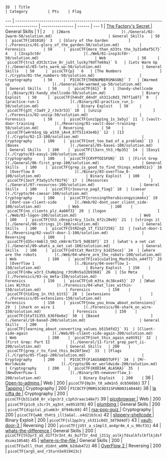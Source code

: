     ID 	| Title                                                                       				| Category         | Pts    | Flag
---	| ----------------------------------------------------------------------------------------- | ---------------- | ------ | ---
1 	| [The Factory's Secret        ](./General/01-the_factorys_secret-1/solution.md)			| General Skills   | 1      | ``
2 	| [2Warm                       ](./General/02-2warm-50/solution.md)          				| General Skills   | 50     | `picoCTF{101010}`
3 	| [Glory of the Garden         ](./Forensics/01-glory_of_the_garden-50/solution.md)         | Forensics        | 50     | `picoCTF{more_than_m33ts_the_3y31e0af5C7}`
4 	| [Insp3ct0r                   ](./Web/01-insp3ct0r-50/solution.md)          				| Web              | 50     | `picoCTF{tru3_d3t3ct1ve_0r_ju5t_lucky?9df7e69a}`
5 	| [Lets Warm Up                ](./General/03-lets_warm_up-50/solution.md)     				| General Skills   | 50     | `picoCTF{p} `
6 	| [The Numbers                 ](./Crypto/01-the_numbers-50/solution.md)       				| Cryptography     | 50     | `PICOCTF{THENUMBERSMASON}`
7 	| [Warmed up                   ](./General/04-warmed_up-50/solution.md)      				| General Skills   | 50     | `picoCTF{61}`
8 	| [handy-shellcode             ](./Binary/01-handy_shellcode-50/solution.md)   				| Binary Exploit   | 50     | `picoCTF{h4ndY_d4ndY_sh311c0d3_707f1a87}`
9 	| [practice-run-1              ](./Binary/02-practice_run_1-50/solution.md)    				| Binary Exploit   | 50     | `picoCTF{g3t_r3adY_2_r3v3r53}`
10 	| [unzip                       ](./Forensics/02-unzip-50/solution.md)         				| Forensics        | 50     | `picoCTF{unz1pp1ng_1s_3a5y}`
11 	| [vault-door-training         ](./Reversing/01-vault-door-training-50/solution.md)         | Reversing        | 50     | `picoCTF{w4rm1ng_Up_w1tH_jAv4_87f51143e4b}`
12 	| [13                          ](./Crypto/02-13-100/solution.md)             				| Cryptography     | 100    | `picoCTF{not_too_bad_of_a_problem}`
13 	| [Bases                       ](./General/05-bases-100/solution.md)        				| General Skills   | 100    | `picoCTF{l3arn_th3_r0p35}`
14 	| [Easy1                       ](./Crypto/03-easy1-100/solution.md)         			    | Cryptography     | 100    | `picoCTF{CRYPTOISFUN}`
15 	| [First Grep                  ](./General/06-first_grep-100/solution.md)      				| General Skills   | 100    | `picoCTF{grep_is_good_to_find_things_eda8911c}`
16 	| [Overflow 0                  ](./Binary/03-overflow_0-100/solution.md)           			| Binary Exploit   | 100    | `picoCTF{3asY_P3a5y1fcf81f9}`
17 	| [Resources                   ](./General/07-resources-100/solution.md)       				| General Skills   | 100    | `picoCTF{r3source_pag3_f1ag}`
18 	| [caesar                      ](./Crypto/04-caesar-100/solution.md)               			| Cryptography     | 100    | `picoCTF{crossingtherubicongysimakx}`
19 	| [dont-use-client-side        ](./Web/02-dont_user_client_side-100/solution.md)    		| Web              | 100    | `picoCTF{no_clients_plz_4a60f3}`
20 	| [logon                       ](./Web/03-logon-100/solution.md)        		            | Web              | 100    | `picoCTF{th3_c0nsp1r4cy_l1v3s_6f2c20e9}`
21 	| [strings it                  ](./General/08-strings_it-100/solution.md)                   | General Skills   | 100    | `picoCTF{5tRIng5_1T_f1527258}`
22 	| [valut-door-1                ](./Reversing/02-vault-door-1-100/solution.md)	            | Reversing        | 100    | `picoCTF{d35cr4mbl3_tH3_cH4r4cT3r5_9d038f}`
23	| [what's a net cat            ](./General/09-whats_a_net_cat-100/solution.md)          	| General Skills   | 100    | `picoCTF{nEtCat_Mast3ry_b1d25ece}`
24 	| [where are the robots        ](./Web/04-where_are_the_robots-100/solution.md)        		| Web              | 100    | `picoCTF{ca1cu1at1ng_Mach1n3s_a44f7}`
25	| [Overflow 1                  ](./Binary/04-overflow_1-150/solution.md)			        | Binary Exploit   | 150    | `picoCTF{n0w_w3r3_ChaNg1ng_r3tURn5a32b9368}`
26	| [So Meta                     ](./Forensics/03-so_meta-150/solution.md)           			| Forensics        | 150    | `picoCTF{s0_m3ta_dc38ce45}`
27 	| [What Lies Within            ](./Forensics/04-what_lies_within-150/solution.md) 			| Forensics        | 150    | `picoCTF{h1d1ng_1n_th3_b1t5}`
28 	| [extensions                  ](./Forensics/05-extensions-150/solution.md)    				| Forensics        | 150    | `picoCTF{now_you_know_about_extensions}`
29 	| [shark on wire 1             ](./Forensics/06-shark_on_wire-150/solution.md)              | Forensics        | 150    | `picoCTF{StaT31355_636f6e6e}`
30	| [Based                       ](./General/10-based-200/solution.md)       			        | General Skills   | 200    | `picoCTF{learning_about_converting_values_b515dfd2}`
31 	| [Client-side-again           ](./Web/05-client-side-again-200/solution.md)    			| Web              | 200    | `picoCTF{not_this_again_ea9191}`
32 	| [First Grep: Part II         ](./General/11-first_grep_part_ii-200/solution.md)   		| General Skills   | 200    | `picoCTF{grep_r_to_find_this_0e28f3ee}`
33	| [Flags                       ](./Crypto/05-flags-200/solution.md)        			       	| Cryptography     | 200    | `PICOCTF{F1AG5AND5TUFF}`
34 	| [Mr-Worldwide                ](./Crypto/06-mr_worldwide-200/solution.md)     				| Cryptography     | 200    | `picoCTF{KODIAK_ALASKA}`
35  | [NewOverFLow-1               ](./Binary/05-newoverflow_1-200/solution.md)                 | Binary Exploit   | 200    | ``
36	| [Open-to-admins              ](./Web/06-open_to_admins-200/solution.md)                 	| Web              | 200    | `picoCTF{0p3n_t0_adm1n5_dcb566bb}`
37 	| [Tapping                     ](./Crypto/07-tapping-200/solution.md)                    	| Cryptography     | 200    | `PICOCTF{M0RS3C0D31SFUN903140448}`
38 	| [la cifta de                 ](./Crypto/08-la_cifra_de-200/solution.md)        			| Cryptography     | 200    | `picoCTF{b311a50_0r_v1gn3r3_c1ph3raac148e7}`
39 	| [picobrowser                 ](./Web/07-picobrowser-200/solution.md)                  	| Web              | 200    | `picoCTF{p1c0_s3cr3t_ag3nt_ee951878}`
40 	| [plumbing                    ](./General/12-plumbing-200/solution.md)            			| General Skills   | 200    | `picoCTF{digital_plumb3r_8f946c69}`
41  | [rsa-pop-quiz                ](./Crypto/09-rsa_pop_quiz-200/solution.md)                  | Cryptography     | 200    | `picoCTF{wA8_th4t$_ill3aGal..o4d21b3ca}`
42 	| [slippery-shellcode          ](./Binary/06-slippery-shellcode-200/solution.md)  			| Binary Exploit   | 200    | `picoCTF{sl1pp3ry_sh311c0d3_3d79d4df}`
43 	| [vault-door-3                ](./Reversing/03-vault_door_3-200/solution.md)               | Reversing        | 200    | `picoCTF{jU5t_a_s1mpl3_an4gr4m_4_u_90cf31}`
44 	| [whats-the-difference        ](./General/13-whats_the_difference-200/solution.md) 		| General Skills   | 200    | `picoCTF{th3yr3_a5_d1ff3r3nt_4s_bu773r_4nd_j311y_aslkjfdsalkfslkflkjdsfdszmz10548}`
45 	| [where-is-the-file           ](./General/14-where_is_the_file-200/solution.md)   			| General Skills   | 200    | `picoCTF{w3ll_that_d1dnt_w0RK_b2dab472}`
46 	| [OverFlow 2              	   ](./Binary/07-overflow_2-250/solution.md)    				| Reversing        | 200    | `picoCTF{arg5_and_r3turn5e919413c}`

<!-- 45 	| [shellcode                   ](./Binary/04-shellcode-200/solution.md) 					| Binary Exploit   | 200    | `picoCTF{shellc0de_w00h00_26e91a77}`
46 	| [what base is this?          ](./General/13-what_base_is_this-200/solution.md)    		| General Skills   | 200    | `picoCTF{delusions_about_finding_values_3cc386de}`
47 	| [you can't see me            ](./General/14-you_cant_see_me-200/solution.md)    			| General Skills   | 200    | `picoCTF{j0hn_c3na_paparapaaaaaaa_paparapaaaaaa_cf5156ef}`
48	| [Buttons                     ](./Web/08-buttons-250/solution.md)                    		| Web              | 250    | `picoCTF{button_button_whose_got_the_button_91f6f39a}`
49	| [Ext Super Magic             ](./Forensics/10-ext_super_magic-250/solution.md)    		| Forensics        | 250    | `picoCTF{B3a388F85f93246B9DBA7Cc0fbBA5eE0}`
50	| [Lying Out                   ](./Forensics/11-lying_out-250/solution.md)   				| Forensics        | 250    | `picoCTF{w4y_0ut_d2b8ece5}`
51	| [Safe RSA                    ](./Crypto/08-safe_rsa-250/solution.md)     					| Cryptography     | 250    | `picoCTF{e_w4y_t00_sm411_34096259}`
52	| [The Vault                   ](./Web/09-the_vault-250/solution.md)   						| Web              | 250    | `picoCTF{w3lc0m3_t0_th3_vau1t_e4ca2258}`
53	| [What's My Name?             ](./Forensics/12-whats_my_name-250/solution.md)     			| Forensics        | 250    | `picoCTF{w4lt3r_wh1t3_2d6d3c6c75aa3be7f42debed8ad16e3b}`
54	| [absolutely relative         ](./General/15-absolutely_relative-250/solution.md)  		| General Skills   | 250    | `picoCTF{3v3r1ng_1$_r3l3t1v3_befc0ce1}`
55	| [assembly-2                  ](./Reversing/07-assembly_2-250/solution.md)     			| Reversing        | 250    | `0x129`
56	| [buffer overflow 2           ](./Binary/05-buffer_overflow_2-250/solution.md)  			| Binary Exploit   | 250    | `picoCTF{addr3ss3s_ar3_3asy1b78b0d8}`
57	| [caesar cipher 2             ](./Crypto/09-caesar_cipher_2-250/solution.md)  			    | Cryptography     | 250    | `picoCTF{cAesaR_CiPhErS_juST_aREnT_sEcUrE}`
58	| [got-2-learn-libc            ](./Binary/06-got_2_learn_libc-250/solution.md) 				| Binary Exploit   | 250    | `picoCTF{syc4al1s_4rE_uS3fUl_6319ec91}`
59	| [rsa-madlibs                 ](./Crypto/10-rsa_madlibs-250/solution.md)      				| Cryptography     | 250    | `picoCTF{d0_u_kn0w_th3_w@y_2_RS@_c6724916}`
60	| [be-quick-or-be-dead-2       ](./Reversing/08-be_quick_or_be_dead_2-275/solution.md)     	| Reversing        | 275    | `picoCTF{the_fibonacci_sequence_can_be_done_fast_7e188834}`
61	| [in out error                ](./General/16-in_out_error-275/solution.md) 				| General Skills   | 275    | `picoCTF{p1p1ng_1S_4_7h1ng_b6f5a788}`
62	| [Artisinal Handcrafted HTTP 3](./Web/10-artisinal_handcrafted_http_3-300/solution.md)     | Web              | 300    | `picoCTF{0nLY_Us3_n0N_GmO_xF3r_pR0tOcol5_2e14}`
63	| [SpyFi                       ](./Crypto/11-spyfi-300/solution.md)                  		| Cryptography     | 300    | `picoCTF{@g3nt6_1$_th3_c00l3$t_8107740}`
64	| [echooo                      ](./Binary/07-echooo-300/solution.md)                  		| Binary           | 300    | `picoCTF{foRm4t_stRinGs_aRe_DanGer0us_3f8bced3}`
65	| [learn gdb                   ](./General/17-learn_gdb-300/solution.md)        			| General Skills   | 300    | `picoCTF{gDb_iS_sUp3r_u53fuL_efaa2b29}` 
66	| [Flaskcards                  ](./Web/11-flaskcards-350/solution.md)                		| Web              | 350    | `picoCTF{secret_keys_to_the_kingdom_2a7bf92c}`
67  | [Super Safe RSA              ](./Crypto/12-super_safe_rsa-350/solution.md)				| Cryptography	   | 350    | `picoCTF{us3_l@rg3r_pr1m3$_5327}`
68  | [authenticate                ](./Binary/08-authenticate-350/solution.md) 					| Binary Exploit   | 350    | `picoCTF{y0u_4r3_n0w_aUtH3nt1c4t3d_d29a706d}`
69	| [be-quick-or-be-dead-3       ](./Reversing/09-be_quick_or_be_dead_3-350/solution.md)     	| Reversing        | 350    | `picoCTF{dynamic_pr0gramming_ftw_b5c45645}`
70	| [core                        ](./Forensics/13-core-350/solution.md)             			| Forensics        | 350    | `picoCTF{b87e064dba532c386f964435e5e65fc0}`
71	| [got-shell?                  ](./Binary/09-got_shell-350/solution.md)          			| Binary           | 350    | `picoCTF{m4sT3r_0f_tH3_g0t_t4b1e_a8321d81}`
72 	| [quackme up              	   ](./Reversing/10-quackme_up-350/solution.md)    				| Reversing        | 200    | `picoCTF{qu4ckm3_2e4b94fc}`
73	| [rop chain                   ](./Binary/10-rop_chain-350/solution.md)          			| Binary           | 350    | `picoCTF{rOp_aInT_5o_h4Rd_R1gHt_718e6c5c}`
74	| [roulette                    ](./General/18-roulette-350/solution.md) 					| General Skills   | 350    | `picoCTF{1_h0p3_y0u_f0uNd_b0tH_bUg5_e9328e04}`
75	| [Malware Shops               ](./Forensics/14-malware_shops-400/solution.md)            	| Forensics        | 400    | `picoCTF{w4y_0ut_08631993}`
76	| [Radix's Terminal            ](./Reversing/11-radixs_terminal-400/solution.md)         	| Reversing        | 400    | `picoCTF{bAsE_64_eNCoDiNg_iS_EAsY_18759745}`
77	| [assembly-3                  ](./Reversing/12-assembly_3-400/solution.md)            		| Reversing        | 400    | `0x56a3`
78	| [eleCTRic                    ](./Crypto/13-eleCTRic-400/solution.md)         				| Cryptography     | 400    | `picoCTF{alw4ys_4lways_Always_check_int3grity_9d5e42a2}`
79	| [fancy-alive-monitoring      ](./Web/12-fancy_alive_monitoring-400/solution.md)  			| Web              | 400 | `picoCTF{n3v3r_trust_a_b0x_36d4a875}`
80	| [keygen-me-1                 ](./Reversing/13-keygen_me_1-400/solution.md)      			| Reversing   	   | 400    | `picoCTF{k3yg3n5_4r3_s0_s1mp13_3718231394}`
81	| [store                       ](./General/19-store-400/solution.md)      					| General Skills   | 400    | `picoCTF{numb3r3_4r3nt_s4f3_cbb7151f}`
82  | [Super Safe RSA 2            ](./Crypto/14-super_safe_rsa_2-425/solution.md)				| Cryptography	   | 425    | `picoCTF{w@tch_y0ur_Xp0n3nt$_c@r3fu11y_8106418}`
83	| [Magic Padding Oracle        ]()        | Cryptography              | 450    |
84	| [buffer overflow 3           ](./Binary/11-buffer_overflow_3-450/solution.md)  			| Binary Exploit   | 450    | `picoCTF{eT_tU_bRuT3_F0Rc3_4214775b}`
85	| [Secure Logon                ](./Web/13-secure_logon-500/solution.md)        				| Web              | 500    | `picoCTF{fl1p_4ll_th3_bit3_fa8dae76}`
86	| [echo back                   ](./Binary/12-echo_back-500/solution.md)  					| Binary Exploit   | 500    | `picoCTF{foRm4t_stRinGs_aRe_3xtra_DanGer0us_73881db0}`
87	| [script me                   ](./General/20-script_me-500/solution.md)             		| General Skills   | 500    | `picoCTF{5cr1pt1nG_l1k3_4_pRo_45ca3f85}`
88	| [LoadSomeBits                ](./Forensics/15-LoadSomeBits-550/solution.md)             	| Forensics        | 550    | `picoCTF{st0r3d_iN_tH3_l345t_s1gn1f1c4nT_b1t5_449088860}`
89  | [are you root?               ](./Binary/13-are_you_root-550/solution.md)                  | Binary Exploit   | 550    | `picoCTF{m3sS1nG_w1tH_tH3_h43p_4baeffe9}`
90	| [assembly-4                  ](./Reversing/14-assembly_4-550/solution.md)             	| Reversing        | 550    | `picoCTF{1_h0p3_y0u_c0mP1l3d_tH15_2418650440}`
91	| [gps                         ](./Binary/14-gps-550/solution.md)							| Binary Exploit   | 550    | `picoCTF{s4v3_y0urs3lf_w1th_a_sl3d_0f_n0ps_gfjdcwma}`
92  | [Flaskcards Skeleton Key     ](./Web/14-flaskcards_skeleton_key-600/solution.md) 			| Web 			   | 600    | `picoCTF{1_id_to_rule_them_all_8470d1c9}`
93	| [Help Me Reset 2             ](./Web/15-help_me_reset_2-600/solution.md)             		| Web              | 600    | `picoCTF{i_thought_i_could_remember_those_e3063a8a}`
94  | [Super Safe RSA 3            ](./Crypto/16-super_safe_rsa_3-600/solution.md)				| Cryptography	   | 600    | `picoCTF{p_&_q_n0_r_$_t!!_6629910}`
95	| [special-pw                  ](./Reversing/15-special-pw-600/solution.md)             	| Reversing        | 600    | ``
96	| [A Simple Question           ](./Web/16-a_simple_question-650/solution.md)        		| Web              | 650    | `picoCTF{qu3stions_ar3_h4rd_41da9e94}`
97  | [can-you-gets-me             ](./Binary/15-can_you_gets_me-650/solution.md)			    | Binary Exploit   | 650    | `picoCTF{rOp_yOuR_wAY_tO_AnTHinG_700e9c8e}`
98  | [James Brahm Returns         ]()															| Cryptography     | 700    | ``
99  | [freecalc                    ]()															| Binary Exploit   | 750    | ``
99  | [keygen-me-2                 ](./Reversing/16-keygen_me_2-750/solution.md)   				| Reversing        | 750    | `picoCTF{c0n5tr41nt_50lv1nG_15_W4y_f45t3r_3846045707}`
100	| [LambDash 3                  ]()             												| Web              | 800    | ``
101 | [circuit 123                 ](./Reversing/17-circuit123-800/solution.md)					| Reversing		   | 800	| `picoCTF{36cc0cc10d273941c34694abdb21580d__aw350m3_ari7hm37ic__}`
102 | [sword                       ]()															| Binary Exploit   | 800    | ``
103 | [Contacts                    ]()															| Binary Exploit   | 850    | ``
104 | [Cake	 	                   ]()															| Binary Exploit   | 900    | ``
105	| [Dog or Frog                 ]() 															| General Skills   | 900    | ``
106 | [Flaskcards and Freedom      ](./Web/18-flaskcards_and_freedom-900/solution.md) 			| Web 			   | 900    | `` -->
